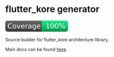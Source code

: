 # flutter_kore generator

[![Code Coverage](https://raw.githubusercontent.com/red-collar-official/flutter_kore/refs/heads/main/packages/flutter_kore_generator/coverage_badge.svg)](https://github.com/red-collar-official/flutter_kore/tree/main/packages/flutter_kore_generator/test)

Source builder for flutter_kore architecture library.

Main docs can be found [here](https://github.com/red-collar-official/flutter_kore/blob/main/packages/flutter_kore/README.md).